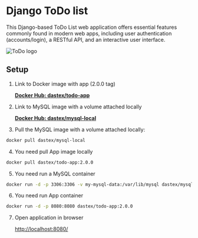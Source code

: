 # Django ToDo list

This Django-based ToDo List web application offers essential features commonly found in modern web apps, including user authentication (accounts/login), a RESTful API, and an interactive user interface.

![ToDo logo](https://i.ibb.co/YDdCcZR/2.png)

## Setup

1. Link to Docker image with app (2.0.0 tag)

    **[Docker Hub: dastex/todo-app](https://hub.docker.com/r/dastex/todo-app)**

2. Link to MySQL image with a volume attached locally

    **[Docker Hub: dastex/mysql-local](https://hub.docker.com/r/dastex/mysql-local)**

3. Pull the MySQL image with a volume attached locally:
```bash
docker pull dastex/mysql-local
```
4. You need pull App image locally
```bash
docker pull dastex/todo-app:2.0.0
```
5. You need run a MySQL container
```bash
docker run -d -p 3306:3306 -v my-mysql-data:/var/lib/mysql dastex/mysql-local
```
6. You need run App container
```bash
docker run -d -p 8080:8080 dastex/todo-app:2.0.0
```
7. Open application in browser

    [http://localhost:8080/](http://localhost:8080/)
